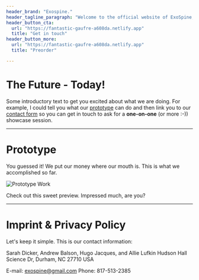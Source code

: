 ```yaml
---
header_brand: "Exospine."
header_tagline_paragraph: "Welcome to the official website of ExoSpine, the leading provider of innovative solutions for individuals with scoliosis. We extend a warm and professional welcome to you as you embark on a journey toward improved support and spine alignment."
header_button_cta:
  url: "https://fantastic-gaufre-a608da.netlify.app"
  title: "Get in touch"
header_button_more:
  url: "https://fantastic-gaufre-a608da.netlify.app"
  title: "Preorder"

---
```


# The Future - Today!

Some introductory text to get you excited about what we are doing. For example, I could tell you what our [prototype](#prototype) can do and then link you to our [contact form](https://fantastic-gaufre-a608da.netlify.app) so you can get in touch to ask for a **one-on-one** (or more :-)) showcase session.

---

# Prototype

You guessed it! We put our money where our mouth is. This is what we accomplished so far.

![Prototype Work](images/prototype.jpg) <!-- https://www.pexels.com/search/product%20testing/ -->

Check out this sweet preview. Impressed much, are you?

---

# Imprint & Privacy Policy

Let's keep it simple. This is our contact information:

Sarah Dicker, Andrew Balson, Hugo Jacques, and Allie Lufkin
Hudson Hall
Science Dr, Durham, NC 27710
USA

E-mail: exospine@gmail.com
Phone: 817-513-2385